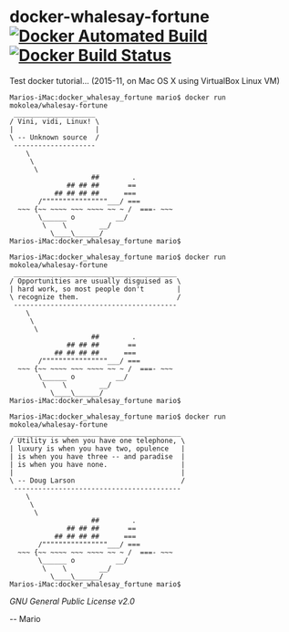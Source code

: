 # docker-whalesay-fortune [![Docker Automated Build](https://img.shields.io/docker/automated/mokolea/whalesay-fortune.svg)](https://cloud.docker.com/u/mokolea/repository/docker/mokolea/whalesay-fortune) [![Docker Build Status](https://img.shields.io/docker/build/mokolea/whalesay-fortune.svg)](https://cloud.docker.com/u/mokolea/repository/docker/mokolea/whalesay-fortune)

Test docker tutorial... (2015-11, on Mac OS X using VirtualBox Linux VM)

```
Marios-iMac:docker_whalesay_fortune mario$ docker run mokolea/whalesay-fortune
 ____________________ 
/ Vini, vidi, Linux! \
|                    |
\ -- Unknown source  /
 -------------------- 
    \
     \
      \     
                    ##        .            
              ## ## ##       ==            
           ## ## ## ##      ===            
       /""""""""""""""""___/ ===        
  ~~~ {~~ ~~~~ ~~~ ~~~~ ~~ ~ /  ===- ~~~   
       \______ o          __/            
        \    \        __/             
          \____\______/   
Marios-iMac:docker_whalesay_fortune mario$ 

Marios-iMac:docker_whalesay_fortune mario$ docker run mokolea/whalesay-fortune
 ________________________________________ 
/ Opportunities are usually disguised as \
| hard work, so most people don't        |
\ recognize them.                        /
 ---------------------------------------- 
    \
     \
      \     
                    ##        .            
              ## ## ##       ==            
           ## ## ## ##      ===            
       /""""""""""""""""___/ ===        
  ~~~ {~~ ~~~~ ~~~ ~~~~ ~~ ~ /  ===- ~~~   
       \______ o          __/            
        \    \        __/             
          \____\______/   
Marios-iMac:docker_whalesay_fortune mario$ 

Marios-iMac:docker_whalesay_fortune mario$ docker run mokolea/whalesay-fortune
 _________________________________________ 
/ Utility is when you have one telephone, \
| luxury is when you have two, opulence   |
| is when you have three -- and paradise  |
| is when you have none.                  |
|                                         |
\ -- Doug Larson                          /
 ----------------------------------------- 
    \
     \
      \     
                    ##        .            
              ## ## ##       ==            
           ## ## ## ##      ===            
       /""""""""""""""""___/ ===        
  ~~~ {~~ ~~~~ ~~~ ~~~~ ~~ ~ /  ===- ~~~   
       \______ o          __/            
        \    \        __/             
          \____\______/   
Marios-iMac:docker_whalesay_fortune mario$ 
```

*GNU General Public License v2.0*

-- Mario
